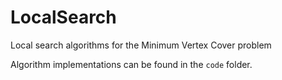 # LocalSearch
Local search algorithms for the Minimum Vertex Cover problem

Algorithm implementations can be found in the ```code``` folder.
